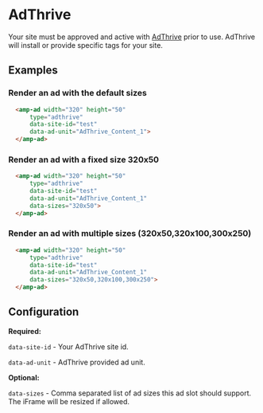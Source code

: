 <!---
Copyright 2017 The AMP HTML Authors. All Rights Reserved.

Licensed under the Apache License, Version 2.0 (the "License");
you may not use this file except in compliance with the License.
You may obtain a copy of the License at

      http://www.apache.org/licenses/LICENSE-2.0

Unless required by applicable law or agreed to in writing, software
distributed under the License is distributed on an "AS-IS" BASIS,
WITHOUT WARRANTIES OR CONDITIONS OF ANY KIND, either express or implied.
See the License for the specific language governing permissions and
limitations under the License.
-->

# AdThrive

Your site must be approved and active with [AdThrive](http://www.adthrive.com) prior to use.
AdThrive will install or provide specific tags for your site.

## Examples

### Render an ad with the default sizes
```html
  <amp-ad width="320" height="50"
      type="adthrive"
      data-site-id="test"
      data-ad-unit="AdThrive_Content_1">
  </amp-ad>
```

### Render an ad with a fixed size 320x50
```html
  <amp-ad width="320" height="50"
      type="adthrive"
      data-site-id="test"
      data-ad-unit="AdThrive_Content_1"
      data-sizes="320x50">
  </amp-ad>
```

### Render an ad with multiple sizes (320x50,320x100,300x250)
```html
  <amp-ad width="320" height="50"
      type="adthrive"
      data-site-id="test"
      data-ad-unit="AdThrive_Content_1"
      data-sizes="320x50,320x100,300x250">
  </amp-ad>
```

## Configuration

__Required:__

`data-site-id` - Your AdThrive site id.

`data-ad-unit` - AdThrive provided ad unit.

__Optional:__

`data-sizes` - Comma separated list of ad sizes this ad slot should support. The iFrame will be resized if allowed.
